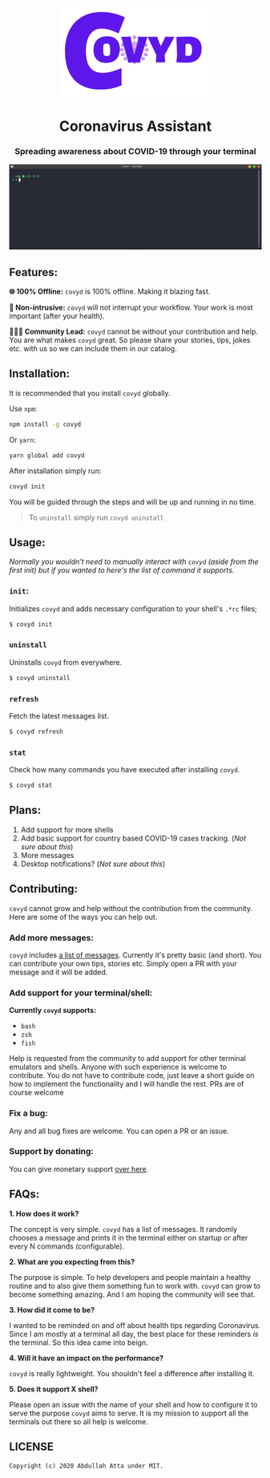 <p align="center">
    <img src="https://raw.githubusercontent.com/thecodrr/covyd/master/assets/logo.png" width="300">
</p>

<h1 align="center">Coronavirus Assistant</h1>
<h3 align="center">Spreading awareness about COVID-19 through your terminal</h3>

<p align="center">
    <img src="https://raw.githubusercontent.com/thecodrr/covyd/master/assets/covyd.gif">
</p>

## Features:

**🌐 100% Offline:** `covyd` is 100% offline. Making it blazing fast.

**🕺 Non-intrusive:** `covyd` will not interrupt your workflow. Your work is most important (after your health).

**🧑‍🤝‍🧑 Community Lead:** `covyd` cannot be without your contribution and help. You are what makes `covyd` great. So please share your stories, tips, jokes etc. with us so we can include them in our catalog.

## Installation:

It is recommended that you install `covyd` globally.

Use `npm`:

```sh
npm install -g covyd
```

Or `yarn`:

```sh
yarn global add covyd
```

After installation simply run:

```sh
covyd init
```

You will be guided through the steps and will be up and running in no time.

> To `uninstall` simply run `covyd uninstall`

## Usage:

_Normally you wouldn't need to manually interact with `covyd` (aside from the first init) but if you wanted to here's the list of command it supports._

### `init`:

Initializes `covyd` and adds necessary configuration to your shell's `.*rc` files;

```sh
$ covyd init
```

### `uninstall`

Uninstalls `covyd` from everywhere.

```sh
$ covyd uninstall
```

### `refresh`

Fetch the latest messages list.

```sh
$ covyd refresh
```

### `stat`

Check how many commands you have executed after installing `covyd`.

```sh
$ covyd stat
```

## Plans:

1. Add support for more shells
2. Add basic support for country based COVID-19 cases tracking. (_Not sure about this_)
3. More messages
4. Desktop notifications? (_Not sure about this_)

## Contributing:

`covyd` cannot grow and help without the contribution from the community. Here are some of the ways you can help out.

### Add more messages:

`covyd` includes [a list of messages](https://github.com/thecodrr/covyd/blob/master/data/messages.txt). Currently it's pretty basic (and short). You can contribute your own tips, stories etc. Simply open a PR with your message and it will be added.

### Add support for your terminal/shell:

**Currently `covyd` supports:**

- `bash`
- `zsh`
- `fish`

Help is requested from the community to add support for other terminal emulators and shells. Anyone with such experience is welcome to contribute. You do not have to contribute code, just leave a short guide on how to implement the functionality and I will handle the rest. PRs are of course welcome

### Fix a bug:

Any and all bug fixes are welcome. You can open a PR or an issue.

### Support by donating:

You can give monetary support [over here](https://ko-fi.com/thecodrr).

## FAQs:

**1. How does it work?**

The concept is very simple. `covyd` has a list of messages. It randomly chooses a message and prints it in the terminal either on startup or after every N commands (configurable).

**2. What are you expecting from this?**

The purpose is simple. To help developers and people maintain a healthy routine and to also give them something fun to work with. `covyd` can grow to become something amazing. And I am hoping the community will see that.

**3. How did it come to be?**

I wanted to be reminded on and off about health tips regarding Coronavirus. Since I am mostly at a terminal all day, the best place for these reminders _is_ the terminal. So this idea came into beign.

**4. Will it have an impact on the performance?**

`covyd` is really lightweight. You shouldn't feel a difference after installing it.

**5. Does it support X shell?**

Please open an issue with the name of your shell and how to configure it to serve the purpose `covyd` aims to serve. It is my mission to support all the terminals out there so all help is welcome.

## LICENSE

```
Copyright (c) 2020 Abdullah Atta under MIT.
```
